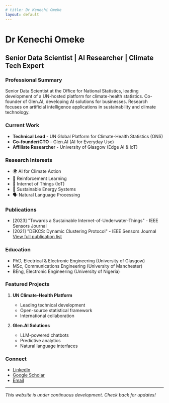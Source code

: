 ```yaml
---
# title: Dr Kenechi Omeke
layout: default
---
```


# Dr Kenechi Omeke
## Senior Data Scientist | AI Researcher | Climate Tech Expert

### Professional Summary
Senior Data Scientist at the Office for National Statistics, leading development of a UN-hosted platform for climate-health statistics. Co-founder of Glen.AI, developing AI solutions for businesses. Research focuses on artificial intelligence applications in sustainability and climate technology.

### Current Work
- **Technical Lead** - UN Global Platform for Climate-Health Statistics (ONS)
- **Co-founder/CTO** - Glen.AI (AI for Everyday Use)
- **Affiliate Researcher** - University of Glasgow (Edge AI & IoT)

### Research Interests
- 🌍 AI for Climate Action
- 🤖 Reinforcement Learning
- 🌱 Internet of Things (IoT)
- 🔋 Sustainable Energy Systems
- 🗣️ Natural Language Processing

### Publications
- [2023] "Towards a Sustainable Internet-of-Underwater-Things" - IEEE Sensors Journal
- [2021] "DEKCS: Dynamic Clustering Protocol" - IEEE Sensors Journal
[View full publication list](https://scholar.google.com/citations?user=AVQJbh4AAAAJ)

### Education
- PhD, Electrical & Electronic Engineering (University of Glasgow)
- MSc, Communications Engineering (University of Manchester)
- BEng, Electronic Engineering (University of Nigeria)

### Featured Projects
1. **UN Climate-Health Platform**
   - Leading technical development
   - Open-source statistical framework
   - International collaboration

2. **Glen.AI Solutions**
   - LLM-powered chatbots
   - Predictive analytics
   - Natural language interfaces

### Connect
- [LinkedIn](https://www.linkedin.com/in/kenomeke)
- [Google Scholar](https://scholar.google.com/citations?user=AVQJbh4AAAAJ)
- [Email](mailto:mailomeke@gmail.com)

---
*This website is under continuous development. Check back for updates!*
